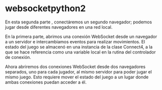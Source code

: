 # websocketpython2
En esta segunda parte , conectáremos un segundo navegador; podemos jugar desde diferentes navegadores en una red local.

En la primera parte, abrimos una conexión WebSocket desde un navegador a un servidor e intercambiamos eventos para realizar movimientos. El estado del juego se almacenó en una instancia de la clase Connect4, a la que se hace referencia como una variable local en la rutina del controlador de conexión.

Ahora abriremos dos conexiones WebSocket desde dos navegadores separados, uno para cada jugador, al mismo servidor para poder jugar el mismo juego. Esto requiere mover el estado del juego a un lugar donde ambas conexiones puedan acceder a él.